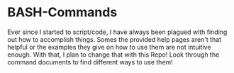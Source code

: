 # BASH-Commands

Ever since I started to script/code, I have always been plagued with finding out how to accomplish things. Somes the provided help pages aren't that helpful or the examples they give on how to use them are not intuitive enough. With that, I plan to change that with this Repo! Look through the command documents to find different ways to use them!

